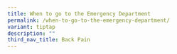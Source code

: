 ```yaml
---
title: When to go to the Emergency Department
permalink: /when-to-go-to-the-emergency-department/
variant: tiptap
description: ""
third_nav_title: Back Pain
---
```

<p></p>